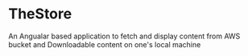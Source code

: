 # TheStore
An Angualar based application to fetch and display content from AWS bucket and Downloadable content on one's local machine
